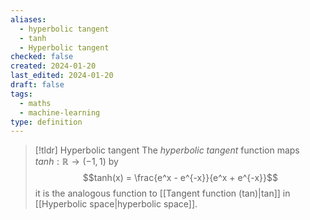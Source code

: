 ```yaml
---
aliases:
  - hyperbolic tangent
  - tanh
  - Hyperbolic tangent
checked: false
created: 2024-01-20
last_edited: 2024-01-20
draft: false
tags:
  - maths
  - machine-learning
type: definition
---
```

>[!tldr] Hyperbolic tangent
>The *hyperbolic tangent* function maps $tanh: \mathbb{R} \rightarrow (-1,1)$ by
>$$tanh(x)  = \frac{e^x - e^{-x}}{e^x + e^{-x}}$$
>it is the analogous function to [[Tangent function (tan)|tan]] in [[Hyperbolic space|hyperbolic space]].

